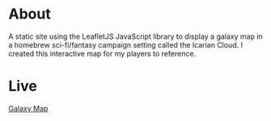 # About
A static site using the LeafletJS JavaScript library to display a galaxy map in a homebrew sci-fi/fantasy campaign setting called the Icarian Cloud. I created this interactive map for my players to reference.

# Live
[Galaxy Map](https://sparkcity.github.io/galaxymap/main/html/index.html)


